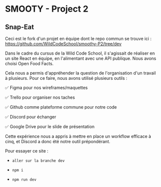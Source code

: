 # SMOOTY - Project 2

## Snap-Eat

Ceci est le fork d'un projet en équipe dont le repo commun se trouve ici : https://github.com/WildCodeSchool/smoothy-P2/tree/dev

Dans le cadre du cursus de la Wild Code School, il s'agissait de réaliser en un site React en équipe, en l'alimentant avec une API publique. Nous avons choisi Open Food Facts.

Cela nous a permis d'appréhender la question de l'organisation d'un travail à plusieurs. Pour ce faire, nous avons utilisé plusieurs outils : 

✅ Figma pour nos wireframes/maquettes 

✅ Trello pour organiser nos taches 

✅ Github comme plateforme commune pour notre code 

✅ Discord pour échanger 

✅ Google Drive pour le slide de présentation 

Cette expérience nous a appris à mettre en place un workflow efficace à cinq, et Discord a donc été notre outil prépondérant.

Pour essayer ce site :

-  ```aller sur la branche dev```

- ```npm i```

-  ```npm run dev```
